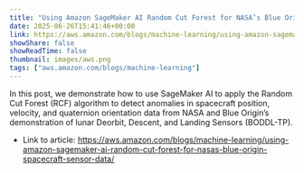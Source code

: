 ```yaml
---
title: "Using Amazon SageMaker AI Random Cut Forest for NASA’s Blue Origin spacecraft sensor data"
date: 2025-06-26T15:41:46+00:00
link: https://aws.amazon.com/blogs/machine-learning/using-amazon-sagemaker-ai-random-cut-forest-for-nasas-blue-origin-spacecraft-sensor-data/
showShare: false
showReadTime: false
thumbnail: images/aws.png
tags: ["aws.amazon.com/blogs/machine-learning"]
---
```

In this post, we demonstrate how to use SageMaker AI to apply the Random Cut Forest (RCF) algorithm to detect anomalies in spacecraft position, velocity, and quaternion orientation data from NASA and Blue Origin’s demonstration of lunar Deorbit, Descent, and Landing Sensors (BODDL-TP).

- Link to article: https://aws.amazon.com/blogs/machine-learning/using-amazon-sagemaker-ai-random-cut-forest-for-nasas-blue-origin-spacecraft-sensor-data/